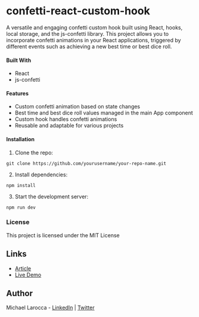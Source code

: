 # confetti-react-custom-hook 
A versatile and engaging confetti custom hook built using React, hooks, local storage, and the js-confetti library. This project allows you to incorporate confetti animations in your React applications, triggered by different events such as achieving a new best time or best dice roll.

#### Built With
* React
* js-confetti

#### Features
* Custom confetti animation based on state changes
* Best time and best dice roll values managed in the main App component
* Custom hook handles confetti animations
* Reusable and adaptable for various projects

#### Installation

1. Clone the repo:
```
git clone https://github.com/yourusername/your-repo-name.git
```

2. Install dependencies:
```
npm install
```

3. Start the development server:
```
npm run dev
```

### License
This project is licensed under the MIT License

## Links

- [Article](https://selftaughttxg.com/2023/06-23/how-to-make-a-countdown-app-with-react-and-date-fns/)
- [Live Demo](https://react-countdown-clock.netlify.app/)

## Author

Michael Larocca - [LinkedIn](https://www.linkedin.com/in/michaeljudelarocca/) | [Twitter](https://twitter.com/MikeJudeLarocca)
